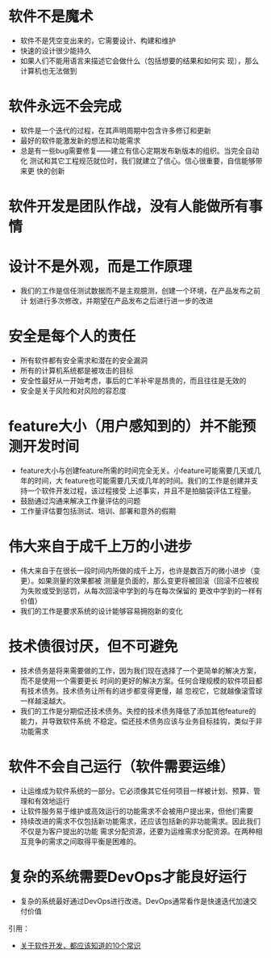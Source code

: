 # 软件不是魔术
- 软件不是凭空变出来的，它需要设计、构建和维护
- 快速的设计很少能持久
- 如果人们不能用语言来描述它会做什么（包括想要的结果和如何实
现），那么计算机也无法做到

# 软件永远不会完成
- 软件是一个迭代的过程，在其声明周期中包含许多修订和更新
- 最好的软件能激发新的想法和功能需求
- 总是有一些bug需要修复——建立有信心定期发布新版本的组织。当完全自动化
测试和其它工程规范就位时，我们就建立了信心。信心很重要，自信能够带来更
快的创新

# 软件开发是团队作战，没有人能做所有事情

# 设计不是外观，而是工作原理
- 我们的工作是信任测试数据而不是主观臆测，创建一个环境，在产品发布之前计
划进行多次修改，并期望在产品发布之后进行进一步的改进

# 安全是每个人的责任
- 所有软件都有安全需求和潜在的安全漏洞
- 所有的计算机系统都是被攻击的目标
- 安全性最好从一开始考虑，事后的亡羊补牢是昂贵的，而且往往是无效的
- 安全是关于风险和对风险的容忍度

# feature大小（用户感知到的）并不能预测开发时间
- feature大小与创建feature所需的时间完全无关。小feature可能需要几天或几年的时间，大
feature也可能需要几天或几年的时间。我们的工作是创建并支持一个软件开发过程，该过程接受
上述事实，并且不是拍脑袋评估工程量。
- 鼓励通过沟通来解决工作量评估的问题
- 工作量评估要包括测试、培训、部署和意外的假期

# 伟大来自于成千上万的小进步
- 伟大来自于在很长一段时间内所做的成千上万，也许是数百万的微小进步（变更）。如果测量的效果都被
测量是负面的，那么变更将被回滚（回滚不应被视为失败或受到惩罚，从每次回滚中学到的与在每次保留的
更改中学到的一样有价值）
- 我们的工作是要求系统的设计能够容易拥抱新的变化

# 技术债很讨厌，但不可避免
- 技术债务是将来需要做的工作，因为我们现在选择了一个更简单的解决方案，而不是使用一个需要更长
时间的更好的解决方案。任何合理规模的软件项目都有技术债务。技术债务让所有的进步都变得更慢，越
忽视它，它就越像滚雪球一样越滚越大。
- 我们的工作是分期偿还技术债务。失控的技术债务降低了添加其他feature的能力，并导致软件系统
不稳定。偿还技术债务应该与业务目标挂钩，类似于非功能需求

# 软件不会自己运行（软件需要运维）
- 让运维成为软件系统的一部分。它必须像其它任何项目一样被计划、预算、管理和有效地运行
- 让软件服务易于维护或高效运行的功能需求不会被用户提出来，但他们需要
- 持续改进的需求不仅包括新功能需求，还应该包括新的非功能需求。因此我们不仅是为客户提出的功能
需求分配资源，还要为运维需求分配资源。在两种相互竞争的需求之间取得平衡是困难的。

# 复杂的系统需要DevOps才能良好运行
- 复杂的系统最好通过DevOps进行改进。DevOps通常看作是快速迭代加速交付价值


引用：
- [关于软件开发，都应该知道的10个常识](https://mp.weixin.qq.com/s/vm4YfL9OKZh8gp1nYtUKhA)